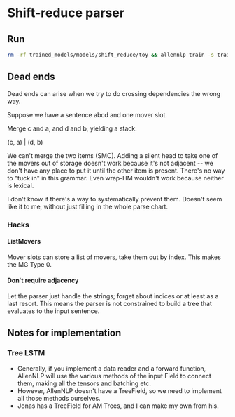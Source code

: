 # Shift-reduce parser

## Run

```bash
rm -rf trained_models/models/shift_reduce/toy && allennlp train -s trained_models/models/shift_reduce/toy/ config_files/shift_reduce_toy.jsonnet --include-package minimalist_parser.register_imports 
```
## Dead ends

Dead ends can arise when we try to do crossing dependencies the wrong way.

Suppose we have a sentence abcd and one mover slot.

Merge c and a, and d and b, yielding a stack:

(c, a) | (d, b)

We can't merge the two items (SMC). Adding a silent head to take one of the movers out of storage doesn't work because it's not adjacent -- we don't have any place to put it until the other item is present. There's no way to "tuck in" in this grammar. Even wrap-HM wouldn't work because neither is lexical.

I don't know if there's a way to systematically prevent them. Doesn't seem like it to me, without just filling in the whole parse chart.

### Hacks

#### ListMovers

Mover slots can store a list of movers, take them out by index. This makes the MG Type 0.

#### Don't require adjacency

Let the parser just handle the strings; forget about indices or at least as a last resort. This means the parser is not constrained to build a tree that evaluates to the input sentence.

## Notes for implementation

### Tree LSTM

* Generally, if you implement a data reader and a forward function, AllenNLP will use the various methods of the input Field to connect them, making all the tensors and batching etc.
* However, AllenNLP doesn't have a TreeField, so we need to implement all those methods ourselves.
* Jonas has a TreeField for AM Trees, and I can make my own from his.